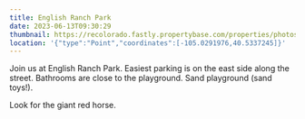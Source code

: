 ```yaml
---
title: English Ranch Park
date: 2023-06-13T09:30:29
thumbnail: https://recolorado.fastly.propertybase.com/properties/photos/IR945976_cf29be95cba31513e0397f7d18e9988c.jpg
location: '{"type":"Point","coordinates":[-105.0291976,40.5337245]}'
---
```

Join us at English Ranch Park. Easiest parking is on the east side along the street. Bathrooms are close to the playground. Sand playground (sand toys!).

Look for the giant red horse.